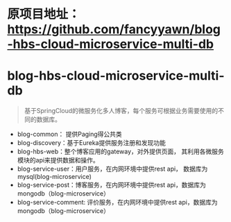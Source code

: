 # 原项目地址：https://github.com/fancyyawn/blog-hbs-cloud-microservice-multi-db
# blog-hbs-cloud-microservice-multi-db
> 基于SpringCloud的微服务化多人博客，每个服务可根据业务需要使用的不同的数据库。

* blog-common： 提供Paging得公共类
* blog-discovery：基于Eureka提供服务注册和发现功能
* blog-hbs-web：整个博客应用的gateway，对外提供页面， 其利用各微服务模块的api来提供数据和操作。
* blog-service-user：用户服务，在内网环境中提供rest api， 数据库为mysql(blog-microservice)
* blog-service-post：博客服务，在内网环境中提供rest api，数据库为mongodb（blog-microservice）
* blog-service-comment: 评价服务，在内网环境中提供rest api，数据库为mongodb（blog-microservice）
